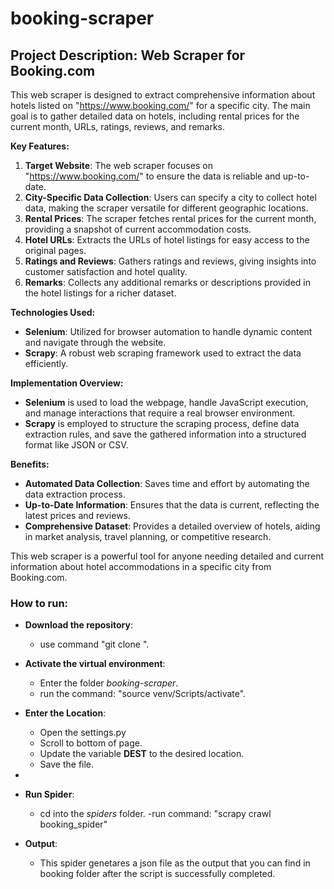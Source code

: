 # booking-scraper

## **Project Description: Web Scraper for Booking.com**

This web scraper is designed to extract comprehensive information about hotels listed on "https://www.booking.com/" for a specific city. The main goal is to gather detailed data on hotels, including rental prices for the current month, URLs, ratings, reviews, and remarks. 

**Key Features:**

1. **Target Website**: The web scraper focuses on "https://www.booking.com/" to ensure the data is reliable and up-to-date.
2. **City-Specific Data Collection**: Users can specify a city to collect hotel data, making the scraper versatile for different geographic locations.
3. **Rental Prices**: The scraper fetches rental prices for the current month, providing a snapshot of current accommodation costs.
4. **Hotel URLs**: Extracts the URLs of hotel listings for easy access to the original pages.
5. **Ratings and Reviews**: Gathers ratings and reviews, giving insights into customer satisfaction and hotel quality.
6. **Remarks**: Collects any additional remarks or descriptions provided in the hotel listings for a richer dataset.

**Technologies Used:**

- **Selenium**: Utilized for browser automation to handle dynamic content and navigate through the website.
- **Scrapy**: A robust web scraping framework used to extract the data efficiently.

**Implementation Overview:**

- **Selenium** is used to load the webpage, handle JavaScript execution, and manage interactions that require a real browser environment.
- **Scrapy** is employed to structure the scraping process, define data extraction rules, and save the gathered information into a structured format like JSON or CSV.

**Benefits:**

- **Automated Data Collection**: Saves time and effort by automating the data extraction process.
- **Up-to-Date Information**: Ensures that the data is current, reflecting the latest prices and reviews.
- **Comprehensive Dataset**: Provides a detailed overview of hotels, aiding in market analysis, travel planning, or competitive research.

This web scraper is a powerful tool for anyone needing detailed and current information about hotel accommodations in a specific city from Booking.com.

### How to run:

- **Download the repository**:  
    - use command "git clone ".

- **Activate the virtual environment**:
    - Enter the folder *booking-scraper*.
    - run the command: "source venv/Scripts/activate".

-  **Enter the Location**: 
    - Open the settings.py
    - Scroll to bottom of page.
    - Update the variable **DEST** to the desired location.
    - Save the file.
-
- **Run Spider**:
    - cd into the *spiders* folder.
    -run command: "scrapy crawl booking_spider"


- **Output**:
    - This spider genetares a json file as the output that you can find in booking folder after the script is successfully completed.